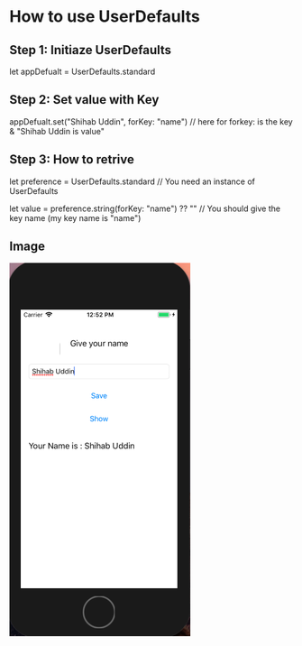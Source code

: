 # How to use UserDefaults

## Step 1: Initiaze UserDefaults

let appDefualt = UserDefaults.standard
        
## Step 2: Set value with Key

appDefualt.set("Shihab Uddin", forKey: "name") // here for forkey: is the key & "Shihab Uddin is value"

## Step 3: How to retrive

let preference = UserDefaults.standard  // You need an instance of UserDefaults

let value = preference.string(forKey: "name") ??  ""  // You should give the key name (my key name is "name")

## Image

![alt Image](https://github.com/shihabmi7/UserDefaults/blob/master/UserDefaults/Screen%20Shot%202019-02-07%20at%2012.52.46%20PM.png)





